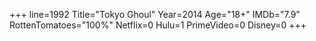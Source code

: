 +++
line=1992
Title="Tokyo Ghoul"
Year=2014
Age="18+"
IMDb="7.9"
RottenTomatoes="100%"
Netflix=0
Hulu=1
PrimeVideo=0
Disney=0
+++

